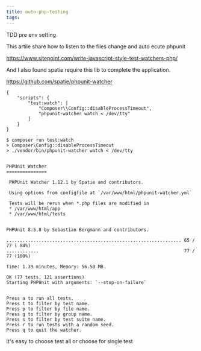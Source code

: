 ```yaml
---
title: auto-php-testing
tags:
---
```

TDD pre env setting

This artile share how to listen to the files change and auto ecute phpunit

https://www.sitepoint.com/write-javascript-style-test-watchers-php/

And I also found spatie require this lib to complete the application.

https://github.com/spatie/phpunit-watcher

```
{
    "scripts": {
        "test:watch": [
            "Composer\\Config::disableProcessTimeout",
            "phpunit-watcher watch < /dev/tty"
        ]
    }
}
```

```
$ composer run test:watch
> Composer\Config::disableProcessTimeout
> ./vendor/bin/phpunit-watcher watch < /dev/tty


PHPUnit Watcher
===============

 PHPUnit Watcher 1.12.1 by Spatie and contributors.

 Using options from configfile at `/var/www/html/phpunit-watcher.yml`

 Tests will be rerun when *.php files are modified in
 * /var/www/html/app
 * /var/www/html/tests


PHPUnit 8.5.8 by Sebastian Bergmann and contributors.

................................................................. 65 / 77 ( 84%)
............                                                      77 / 77 (100%)

Time: 1.39 minutes, Memory: 56.50 MB

OK (77 tests, 121 assertions)
Starting PHPUnit with arguments: `--stop-on-failure`


Press a to run all tests.
Press t to filter by test name.
Press p to filter by file name.
Press g to filter by group name.
Press s to filter by test suite name.
Press r to run tests with a random seed.
Press q to quit the watcher.
```

It's easy to choose test all or choose for single test
